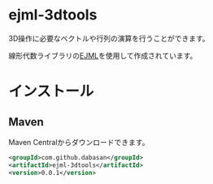 # ejml-3dtools

3D操作に必要なベクトルや行列の演算を行うことができます。

線形代数ライブラリの[EJML](https://github.com/lessthanoptimal/ejml)を使用して作成されています。

# インストール

## Maven

Maven Centralからダウンロードできます。

```xml
<groupId>com.github.dabasan</groupId>
<artifactId>ejml-3dtools</artifactId>
<version>0.0.1</version>
```

